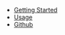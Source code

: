 * [Getting Started](getting-started)
* [Usage](usage)
* [Github](https://github.com/ngyewch/svelte-timetable)
